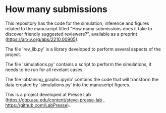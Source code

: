 # How many submissions 

This repository has the code for the simulation, inference and figures related to the manuscript titled "How many submissions does it take to discover friendly suggested reviewers?", available as a preprint (https://arxiv.org/abs/2210.00905).

The file 'rev_lib.py' is a library developed to perform several aspects of the project.

The file 'simulations.py' contains a script to perform the simulations, it needs to be run for all revelant cases.

The file 'obtaining_graphs.ipynb' contains the code that will transform the data created by `simulations.py' into the manuscript figures. 

This is a project developed at Pressé Lab (https://cbp.asu.edu/content/steve-presse-lab , https://github.com/LabPresse).

